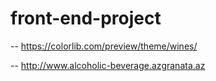 # front-end-project

--  https://colorlib.com/preview/theme/wines/

--  http://www.alcoholic-beverage.azgranata.az